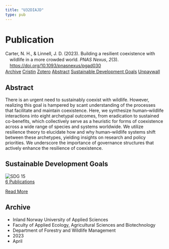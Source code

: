 ```yaml
---
title: "U32DIAJD"
type: pub
---
```

<h1>Publication</h1>
<article id="csl-bib-container-U32DIAJD" class="csl-bib-container">
  <div class="csl-bib-body" style="line-height: 1.35; padding-left: 1em; text-indent:-1em;">
  <div class="csl-entry">Carter, N. H., &amp; Linnell, J. D. (2023). Building a resilient coexistence with wildlife in a more crowded world. <i>PNAS Nexus</i>, <i>2</i>(3). <a href="https://doi.org/10.1093/pnasnexus/pgad030">https://doi.org/10.1093/pnasnexus/pgad030</a></div>
</div>
  <div class="csl-bib-buttons">
    <a href="#taxonomy-article-U32DIAJD" class="csl-bib-button">Archive</a>
    <a href="https://app.cristin.no/results/show.jsf?id=2139943" alt="Cristin URL" class="csl-bib-button">Cristin</a>
    <a href="http://zotero.org/groups/5402882/items/U32DIAJD" alt="Zotero URL" class="csl-bib-button">Zotero</a>
    <a href="#abstract-article-U32DIAJD" class="csl-bib-button">Abstract</a>
    <a href="#sdg-article-U32DIAJD" class="csl-bib-button">Sustainable Development Goals</a>
    <a href="https://academic.oup.com/pnasnexus/article-pdf/2/3/pgad030/49702587/pgad030.pdf" class="csl-bib-button">Unpaywall</a>
  </div>
  <div id="csl-bib-meta-container-U32DIAJD"></div>
</article>
<div id="csl-bib-meta-U32DIAJD" class="csl-bib-meta">
  <article id="abstract-article-U32DIAJD" class="abstract-article">
    <h1>Abstract</h1>
    There is an urgent need to sustainably coexist with wildlife. However, realizing this goal is hampered by scant understanding of the processes that facilitate and maintain coexistence. Here, we synthesize human–wildlife interactions into eight archetypal outcomes, from eradication to sustained co-benefits, which collectively serve as a heuristic for forms of coexistence across a wide range of species and systems worldwide. We utilize resilience theory to elucidate how and why human–wildlife systems shift between these archetypes, yielding insights on research and policy priorities. We underscore the importance of governance structures that actively enhance the resilience of coexistence.
  </article>
  <article id="sdg-article-U32DIAJD" class="sdg-article">
    <h1>Sustainable Development Goals</h1>
    <div class="sdg-container"><div id="sdg15" class="sdg"> <img src="{{< params subfolder >}}images/sdg/sdg15_en.png" class="image" alt="SDG 15"> <div class="sdg-overlay"> <a href="{{< params subfolder >}}en/archive/?sdg=15#archive" class="sdg-publication-count"><span>6</span> Publications</a> <p><a href="https://sdgs.un.org/goals/goal15" class="sdg-read-more">Read More</a></p> </div> </div></div>
  </article>
  <article id="taxonomy-article-U32DIAJD" class="taxonomy-article">
    <h1>Archive</h1>
    <ul>
      <li>Inland Norway University of Applied Sciences</li>
      <li>Faculty of Applied Ecology, Agricultural Sciences and Biotechnology</li>
      <li>Department of Forestry and Wildlife Management</li>
      <li>2023</li>
      <li>April</li>
    </ul>
  </article>
</div>
